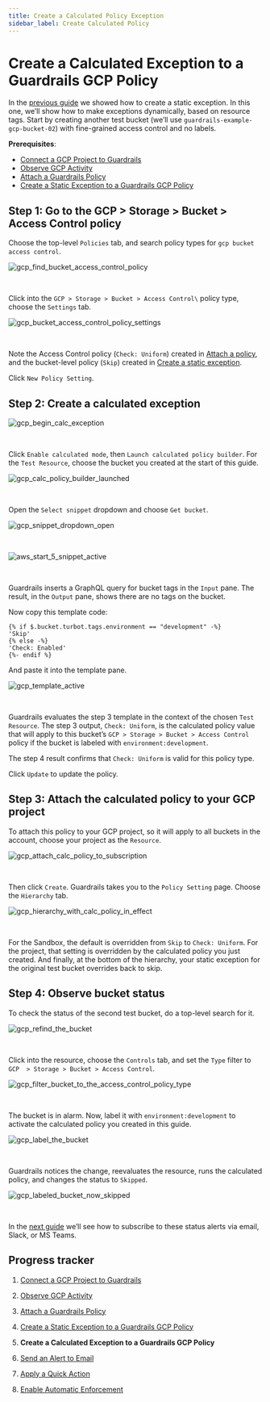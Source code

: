 ```yaml
---
title: Create a Calculated Policy Exception
sidebar_label: Create Calculated Policy
---
```


# Create a Calculated Exception to a Guardrails GCP Policy

In the [previous guide](guardrails/docs/runbooks/getting-started-gcp/create_static_exception) we showed how to create a static exception. In this one, we’ll show how to make exceptions dynamically, based on resource tags. Start by creating another test bucket (we’ll use `guardrails-example-gcp-bucket-02`) with fine-grained access control and no labels.

**Prerequisites**:

- [Connect a GCP Project to Guardrails](/guardrails/docs/getting-started/getting-started-gcp/connect-a-project/)
- [Observe GCP Activity](/guardrails/docs/getting-started/getting-started-gcp/observe-gcp-activity/)
- [Attach a Guardrails Policy](/guardrails/docs/getting-started/getting-started-gcp/attach-a-policy/)
- [Create a Static Exception to a Guardrails GCP Policy](/guardrails/docs/getting-started/getting-started-gcp/create-static-exception/)



## Step 1: Go to the GCP > Storage > Bucket > Access Control policy

Choose the top-level `Policies` tab, and search policy types for `gcp bucket access control`.
<p><img alt="gcp_find_bucket_access_control_policy" src="/images/docs/guardrails/getting-started/getting-started-gcp/create-calculated-exception/gcp-find-bucket-access-control-policy.png"/></p><br/>

Click into the `GCP > Storage > Bucket > Access Control\` policy type, choose the `Settings` tab.
<p><img alt="gcp_bucket_access_control_policy_settings" src="/images/docs/guardrails/getting-started/getting-started-gcp/create-calculated-exception/gcp-bucket-access-control-policy-settings.png"/></p><br/>

Note the Access Control policy (`Check: Uniform`) created in [Attach a policy](/guardrails/docs/getting-started/getting-started-gcp/attach-a-policy), and the bucket-level policy (`Skip`) created in [Create a static exception](/guardrails/docs/getting-started/getting-started-gcp/create-static-exception).

Click `New Policy Setting`.

## Step 2: Create a calculated exception
<p><img alt="gcp_begin_calc_exception" src="/images/docs/guardrails/getting-started/getting-started-gcp/create-calculated-exception/gcp-begin-calc-exception.png"/></p><br/>

Click `Enable calculated mode`, then `Launch calculated policy builder`. For the `Test Resource`, choose the bucket you created at the start of this guide.
<p><img alt="gcp_calc_policy_builder_launched" src="/images/docs/guardrails/getting-started/getting-started-gcp/create-calculated-exception/gcp-calc-policy-builder-launched.png"/></p><br/>

Open the `Select snippet` dropdown and choose `Get bucket`.
<p><img alt="gcp_snippet_dropdown_open" src="/images/docs/guardrails/getting-started/getting-started-gcp/create-calculated-exception/gcp-snippet-dropdown-open.png"/></p><br/>
<p><img alt="aws_start_5_snippet_active" src="/images/docs/guardrails/getting-started/getting-started-gcp/create-calculated-exception/aws-start-5-snippet-active.png"/></p><br/>

Guardrails inserts a GraphQL query for bucket tags in the `Input` pane. The result, in the `Output` pane, shows there are no tags on the bucket.

Now copy this template code:

```nunjucks
{% if $.bucket.turbot.tags.environment == "development" -%}
'Skip'
{% else -%}
'Check: Enabled'
{%- endif %}
```

And paste it into the template pane.
<p><img alt="gcp_template_active" src="/images/docs/guardrails/getting-started/getting-started-gcp/create-calculated-exception/gcp-template-active.png"/></p><br/>




Guardrails evaluates the step 3 template in the context of the chosen `Test Resource`. The step 3 output, `Check: Uniform`, is the calculated policy value that will apply to this bucket’s `GCP > Storage > Bucket > Access Control` policy if the bucket is labeled with `environment:development`.

The step 4 result confirms that `Check: Uniform` is valid for this policy type.

Click `Update` to update the policy.

## Step 3: Attach the calculated policy to your GCP project

To attach this policy to your GCP project, so it will apply to all buckets in the account, choose your project as the `Resource`.
<p><img alt="gcp_attach_calc_policy_to_subscription" src="/images/docs/guardrails/getting-started/getting-started-gcp/create-calculated-exception/gcp-attach-calc-policy-to-subscription.png"/></p><br/>

Then click `Create`. Guardrails takes you to the `Policy Setting` page. Choose the `Hierarchy` tab.
<p><img alt="gcp_hierarchy_with_calc_policy_in_effect" src="/images/docs/guardrails/getting-started/getting-started-gcp/create-calculated-exception/gcp-hierarchy-with-calc-policy-in-effect.png"/></p><br/>



For the Sandbox, the default is overridden from `Skip` to `Check: Uniform`. For the project, that setting is overridden by the calculated policy you just created. And finally, at the bottom of the hierarchy, your static exception for the original test bucket overrides back to skip.


## Step 4: Observe bucket status

To check the status of the second test bucket, do a top-level search for it.
<p><img alt="gcp_refind_the_bucket" src="/images/docs/guardrails/getting-started/getting-started-gcp/create-calculated-exception/gcp-refind-the-bucket.png"/></p><br/>



Click into the resource, choose the `Controls` tab, and set the `Type` filter to `GCP  > Storage > Bucket > Access Control`.
<p><img alt="gcp_filter_bucket_to_the_access_control_policy_type" src="/images/docs/guardrails/getting-started/getting-started-gcp/create-calculated-exception/gcp-filter-bucket-to-the-access-control-policy-type.png"/></p><br/>

The bucket is in alarm. Now, label it with `environment:development` to activate the calculated policy you created in this guide.
<p><img alt="gcp_label_the_bucket" src="/images/docs/guardrails/getting-started/getting-started-gcp/create-calculated-exception/gcp-label-the-bucket.png"/></p><br/>



Guardrails notices the change, reevaluates the resource, runs the calculated policy, and changes the status to `Skipped`.
<p><img alt="gcp_labeled_bucket_now_skipped" src="/images/docs/guardrails/getting-started/getting-started-gcp/create-calculated-exception/gcp-labeled-bucket-now-skipped.png"/></p><br/>

In the [next guide](/guardrails/docs/getting-started/getting-started-gcp/send-alert-to-email) we’ll see how to subscribe to these status alerts via email, Slack, or MS Teams.





## Progress tracker

1. [Connect a GCP Project to Guardrails](/guardrails/docs/getting-started/getting-started-gcp/connect-a-project/)

2. [Observe GCP Activity](/guardrails/docs/getting-started/getting-started-gcp/observe-gcp-activity/)

3. [Attach a Guardrails Policy](/guardrails/docs/getting-started/getting-started-gcp/attach-a-policy/)

4. [Create a Static Exception to a Guardrails GCP Policy](/guardrails/docs/getting-started/getting-started-gcp/create-static-exception/)

5. **Create a Calculated Exception to a Guardrails GCP Policy**

6. [Send an Alert to Email](/guardrails/docs/getting-started/getting-started-gcp/send-alert-to-email/)

7. [Apply a Quick Action](/guardrails/docs/getting-started/getting-started-gcp/apply-quick-action/)

8. [Enable Automatic Enforcement](/guardrails/docs/getting-started/getting-started-gcp/enable-enforcement/)
